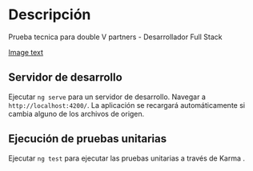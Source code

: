 # Descripción

Prueba tecnica para double V partners - Desarrollador Full Stack 

[Image text](https://github.com/jhonhenrybernal/doublevpartners-front/blob/main/src/assets/prueba.png?raw=true)

## Servidor de desarrollo

Ejecutar `ng serve` para un servidor de desarrollo. Navegar a `http://localhost:4200/`. La aplicación se recargará automáticamente si cambia alguno de los archivos de origen.

## Ejecución de pruebas unitarias

Ejecutar `ng test` para ejecutar las pruebas unitarias a través de Karma .
